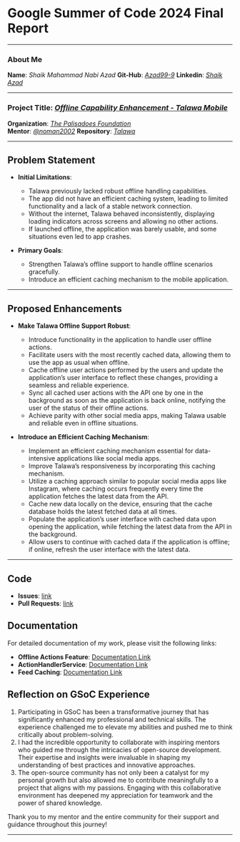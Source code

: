 # Google Summer of Code 2024 Final Report
---
### About Me

**Name**: *Shaik Mahammad Nabi Azad*
**Git-Hub**: *[Azad99-9](https://github.com/Azad99-9)*
**Linkedin**: *[Shaik Azad](https://www.linkedin.com/in/shaik-azad-4505b7240/)*

---

### Project Title: *[Offline Capability Enhancement - Talawa Mobile](https://summerofcode.withgoogle.com/programs/2024/projects/UztycmP4)*

**Organization**: *[The Palisadoes Foundation](https://github.com/PalisadoesFoundation)*  
**Mentor**: *[@noman2002](https://github.com/noman2002)*
**Repository**: *[Talawa](https://github.com/PalisadoesFoundation/talawa)*

---

## Problem Statement

- **Initial Limitations**:
  - Talawa previously lacked robust offline handling capabilities.
  - The app did not have an efficient caching system, leading to limited functionality and a lack of a stable network connection.
  - Without the internet, Talawa behaved inconsistently, displaying loading indicators across screens and allowing no other actions.
  - If launched offline, the application was barely usable, and some situations even led to app crashes.

- **Primary Goals**:
  - Strengthen Talawa’s offline support to handle offline scenarios gracefully.
  - Introduce an efficient caching mechanism to the mobile application.    
---

## Proposed Enhancements

- **Make Talawa Offline Support Robust**:
  - Introduce functionality in the application to handle user offline actions.
  - Facilitate users with the most recently cached data, allowing them to use the app as usual when offline.
  - Cache offline user actions performed by the users and update the application’s user interface to reflect these changes, providing a seamless and reliable experience.
  - Sync all cached user actions with the API one by one in the background as soon as the application is back online, notifying the user of the status of their offline actions.
  - Achieve parity with other social media apps, making Talawa usable and reliable even in offline situations.

- **Introduce an Efficient Caching Mechanism**:
  - Implement an efficient caching mechanism essential for data-intensive applications like social media apps.
  - Improve Talawa’s responsiveness by incorporating this caching mechanism.
  - Utilize a caching approach similar to popular social media apps like Instagram, where caching occurs frequently every time the application fetches the latest data from the API.
  - Cache new data locally on the device, ensuring that the cache database holds the latest fetched data at all times.
  - Populate the application’s user interface with cached data upon opening the application, while fetching the latest data from the API in the background.
  - Allow users to continue with cached data if the application is offline; if online, refresh the user interface with the latest data.
---

## Code

- **Issues**: [link](https://github.com/PalisadoesFoundation/talawa/issues?q=is%3Aissue+is%3Aclosed+author%3AAzad99-9)
- **Pull Requests**: [link](https://github.com/PalisadoesFoundation/talawa/pulls?q=is%3Apr+is%3Aclosed+author%3AAzad99-9)

## Documentation

For detailed documentation of my work, please visit the following links:

- **Offline Actions Feature**: [Documentation Link](https://docs.talawa.io/docs/developers/talawa/offline-first-features/offline-user-actions)
- **ActionHandlerService**: [Documentation Link](https://docs.talawa.io/docs/developers/talawa/offline-first-features/action-handler-service)
- **Feed Caching**: [Documentation Link](https://docs.talawa.io/docs/developers/talawa/offline-first-features/feed-caching)
  
## Reflection on GSoC Experience
1. Participating in GSoC has been a transformative journey that has significantly enhanced my professional and technical skills. The experience challenged me to elevate my abilities and pushed me to think critically about problem-solving.
2. I had the incredible opportunity to collaborate with inspiring mentors who guided me through the intricacies of open-source development. Their expertise and insights were invaluable in shaping my understanding of best practices and innovative approaches.
3. The open-source community has not only been a catalyst for my personal growth but also allowed me to contribute meaningfully to a project that aligns with my passions. Engaging with this collaborative environment has deepened my appreciation for teamwork and the power of shared knowledge.

Thank you to my mentor and the entire community for their support and guidance throughout this journey!


---

